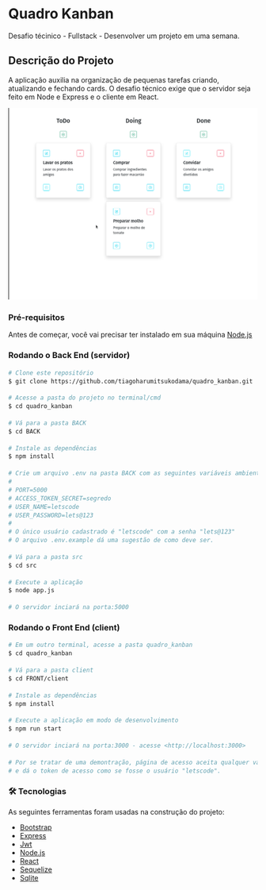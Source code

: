 # Quadro Kanban
Desafio técinico - Fullstack -
Desenvolver um projeto em uma semana.

## Descrição do Projeto
A aplicação auxilia na organização de pequenas tarefas 
criando, atualizando e fechando cards. O desafio técnico
exige que o servidor seja feito em Node e Express e o cliente
em React.

<img src="kanban.gif"/>


### Pré-requisitos

Antes de começar, você vai precisar ter instalado em sua máquina [Node.js](https://nodejs.org/en/)

### Rodando o Back End (servidor)

```bash
# Clone este repositório
$ git clone https://github.com/tiagoharumitsukodama/quadro_kanban.git

# Acesse a pasta do projeto no terminal/cmd
$ cd quadro_kanban

# Vá para a pasta BACK
$ cd BACK

# Instale as dependências
$ npm install

# Crie um arquivo .env na pasta BACK com as seguintes variáveis ambientes: 
#
# PORT=5000
# ACCESS_TOKEN_SECRET=segredo
# USER_NAME=letscode
# USER_PASSWORD=lets@123
#
# O único usuário cadastrado é "letscode" com a senha "lets@123"
# O arquivo .env.example dá uma sugestão de como deve ser.

# Vá para a pasta src
$ cd src

# Execute a aplicação
$ node app.js

# O servidor inciará na porta:5000
```

### Rodando o Front End (client)

```bash
# Em um outro terminal, acesse a pasta quadro_kanban
$ cd quadro_kanban

# Vá para a pasta client
$ cd FRONT/client

# Instale as dependências
$ npm install

# Execute a aplicação em modo de desenvolvimento
$ npm run start

# O servidor inciará na porta:3000 - acesse <http://localhost:3000> 

# Por se tratar de uma demontração, página de acesso aceita qualquer valor
# e dá o token de acesso como se fosse o usuário "letscode".
```


### 🛠 Tecnologias

As seguintes ferramentas foram usadas na construção do projeto:

- [Bootstrap](https://getbootstrap.com/)
- [Express](https://expressjs.com/)
- [Jwt](https://jwt.io/)
- [Node.js](https://nodejs.org/en/)
- [React](https://pt-br.reactjs.org/)
- [Sequelize](https://sequelize.org/)
- [Sqlite](https://www.sqlite.org/index.html)


